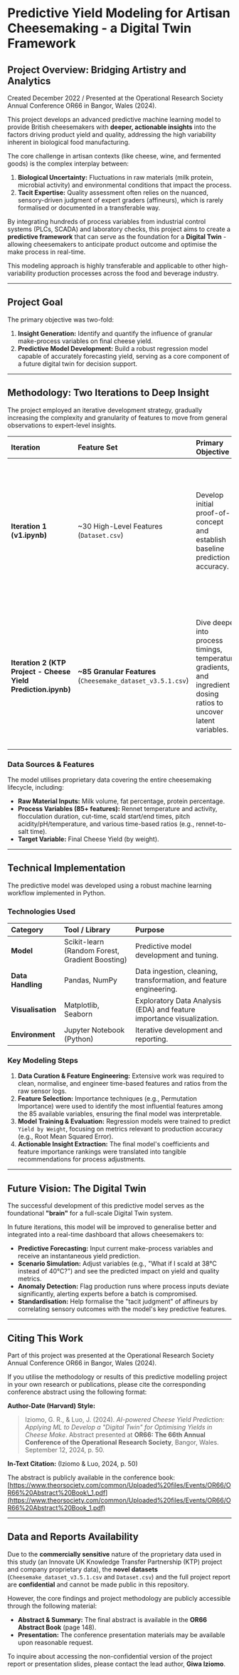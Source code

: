 # Predictive Yield Modeling for Artisan Cheesemaking - a Digital Twin Framework

## Project Overview: Bridging Artistry and Analytics
Created December 2022 / Presented at the Operational Research Society Annual Conference OR66 in Bangor, Wales (2024).

This project develops an advanced predictive machine learning model to provide British cheesemakers with **deeper, actionable insights** into the factors driving product yield and quality, addressing the high variability inherent in biological food manufacturing.

The core challenge in artisan contexts (like cheese, wine, and fermented goods) is the complex interplay between:
1.  **Biological Uncertainty:** Fluctuations in raw materials (milk protein, microbial activity) and environmental conditions that impact the process.
2.  **Tacit Expertise:** Quality assessment often relies on the nuanced, sensory-driven judgment of expert graders (affineurs), which is rarely formalised or documented in a transferable way.

By integrating hundreds of process variables from industrial control systems (PLCs, SCADA) and laboratory checks, this project aims to create a **predictive framework** that can serve as the foundation for a **Digital Twin** - allowing cheesemakers to anticipate product outcome and optimise the make process in real-time.

This modeling approach is highly transferable and applicable to other high-variability production processes across the food and beverage industry.

---

## Project Goal

The primary objective was two-fold:

1.  **Insight Generation:** Identify and quantify the influence of granular make-process variables on final cheese yield.
2.  **Predictive Model Development:** Build a robust regression model capable of accurately forecasting yield, serving as a core component of a future digital twin for decision support.

---

## Methodology: Two Iterations to Deep Insight

The project employed an iterative development strategy, gradually increasing the complexity and granularity of features to move from general observations to expert-level insights.

| Iteration | Feature Set | Primary Objective | Outcome & Insight |
| :--- | :--- | :--- | :--- |
| **Iteration 1 (v1.ipynb)** | ~30 High-Level Features (`Dataset.csv`) | Develop initial proof-of-concept and establish baseline prediction accuracy. | The model confirmed existing knowledge (e.g., milk fat/protein ratio is crucial) but provided **no novel, actionable insights** that were new to the experienced cheesemaking team. |
| **Iteration 2 (KTP Project - Cheese Yield Prediction.ipynb)** | **~85 Granular Features** (`Cheesemake_dataset_v3.5.1.csv`) | Dive deeper into process timings, temperature gradients, and ingredient dosing ratios to uncover latent variables. | The comprehensive feature set delivered **highly useful and novel insights** that directly addressed the team's operational challenges, significantly improving the yield prediction framework. |

### Data Sources & Features

The model utilises proprietary data covering the entire cheesemaking lifecycle, including:
* **Raw Material Inputs:** Milk volume, fat percentage, protein percentage.
* **Process Variables (85+ features):** Rennet temperature and activity, flocculation duration, cut-time, scald start/end times, pitch acidity/pH/temperature, and various time-based ratios (e.g., rennet-to-salt time).
* **Target Variable:** Final Cheese Yield (by weight).

---

## Technical Implementation

The predictive model was developed using a robust machine learning workflow implemented in Python.

### Technologies Used

| Category | Tool / Library | Purpose |
| :--- | :--- | :--- |
| **Model** | Scikit-learn (Random Forest, Gradient Boosting) | Predictive model development and tuning. |
| **Data Handling** | Pandas, NumPy | Data ingestion, cleaning, transformation, and feature engineering. |
| **Visualisation** | Matplotlib, Seaborn | Exploratory Data Analysis (EDA) and feature importance visualization. |
| **Environment** | Jupyter Notebook (Python) | Iterative development and reporting. |

### Key Modeling Steps

1.  **Data Curation & Feature Engineering:** Extensive work was required to clean, normalise, and engineer time-based features and ratios from the raw sensor logs.
2.  **Feature Selection:** Importance techniques (e.g., Permutation Importance) were used to identify the most influential features among the 85 available variables, ensuring the final model was interpretable.
3.  **Model Training & Evaluation:** Regression models were trained to predict `Yield by Weight`, focusing on metrics relevant to production accuracy (e.g., Root Mean Squared Error).
4.  **Actionable Insight Extraction:** The final model's coefficients and feature importance rankings were translated into tangible recommendations for process adjustments.

---

## Future Vision: The Digital Twin

The successful development of this predictive model serves as the foundational **"brain"** for a full-scale Digital Twin system.

In future iterations, this model will be improved to generalise better and integrated into a real-time dashboard that allows cheesemakers to:

* **Predictive Forecasting:** Input current make-process variables and receive an instantaneous yield prediction.
* **Scenario Simulation:** Adjust variables (e.g., "What if I scald at 38°C instead of 40°C?") and see the predicted impact on yield and quality metrics.
* **Anomaly Detection:** Flag production runs where process inputs deviate significantly, alerting experts before a batch is compromised.
* **Standardisation:** Help formalise the "tacit judgment" of affineurs by correlating sensory outcomes with the model's key predictive features.

---

## Citing This Work

Part of this project was presented at the Operational Research Society Annual Conference OR66 in Bangor, Wales (2024).

If you utilise the methodology or results of this predictive modelling project in your own research or publications, please cite the corresponding conference abstract using the following format:

**Author-Date (Harvard) Style:**

> Iziomo, G. R., & Luo, J. (2024). *AI-powered Cheese Yield Prediction: Applying ML to Develop a "Digital Twin" for Optimising Yields in Cheese Make*. Abstract presented at **OR66: The 66th Annual Conference of the Operational Research Society**, Bangor, Wales. September 12, 2024, p. 50.

**In-Text Citation:** (Iziomo & Luo, 2024, p. 50)

The abstract is publicly available in the conference book:
[https://www.theorsociety.com/common/Uploaded%20files/Events/OR66/OR66%20Abstract%20Book\_1.pdf](https://www.theorsociety.com/common/Uploaded%20files/Events/OR66/OR66%20Abstract%20Book_1.pdf)

---

## Data and Reports Availability

Due to the **commercially sensitive** nature of the proprietary data used in this study (an Innovate UK Knowledge Transfer Partnership (KTP) project and company proprietary data), the **novel datasets** (`Cheesemake_dataset_v3.5.1.csv` and `Dataset.csv`) and the full project report are **confidential** and cannot be made public in this repository.

However, the core findings and project methodology are publicly accessible through the following material:

* **Abstract & Summary:** The final abstract is available in the **OR66 Abstract Book** (page 148).
* **Presentation:** The conference presentation materials may be available upon reasonable request.

To inquire about accessing the non-confidential version of the project report or presentation slides, please contact the lead author, **Giwa Iziomo**.
